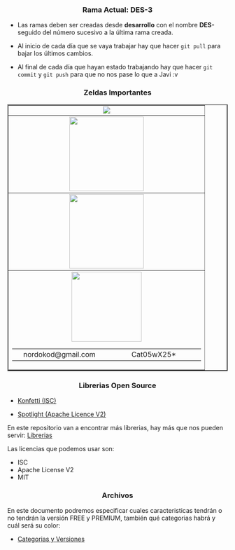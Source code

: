 <h3 align="center">Rama Actual: DES-3</h3>

* Las ramas deben ser creadas desde **desarrollo** con el nombre **DES-** seguido del número sucesivo a la última rama creada.

* Al inicio de cada día que se vaya trabajar hay que hacer `git pull` para bajar los últimos cambios.

* Al final de cada día que hayan estado trabajando hay que hacer `git commit` y `git push` para que no nos pase lo que a Javi :v


<h3 align="center">Zeldas Importantes</h3>

<table align="center" border="2" width="600px">
	<!-- ASANA -->
	<tr>
		<td align="center">
			<a href="https://app.asana.com/0/994194906355846/994194906355846" target="_blank">
		          <img src="https://upload.wikimedia.org/wikipedia/commons/thumb/3/3b/Asana_logo.svg/105px-Asana_logo.svg.png">
	        </a>
		</td>
	</tr>
	<!-- FIREBASE -->
	<tr>
		<td align="center">
			<a href="https://console.firebase.google.com/u/3/project/nordoscio/overview" target="_blank">
		          <img width="170px" src="https://firebase.google.com/_static/3aadba8ea3/images/firebase/lockup.png?hl=es-419">
	        </a>
		</td>
	</tr>
	<!-- GOOGLE PLAY -->
	<tr>
		<td align="center">
			<a href="https://xnxx.com" target="_blank">
		          <img width="170px" src="https://www.gstatic.com/android/market_images/web/play_prism_hlock_2x.png">
	        </a>
		</td>
	</tr>
	<!-- GMAIL -->
	<tr>
		<td align="center">
			<a href="https://gmail.com" target="_blank">
		          <img width="160px" src="https://ssl.gstatic.com/ui/v1/icons/mail/rfr/logo_gmail_lockup_light_2x.png">
	        </a>
	        <table width="400px">
	        <tr>
	        <td align="center" width="200px">
	        nordokod@gmail.com
	        </td>
	         <td align="center" width="200px">
	        Cat05wX25*
	        </td>
	        </tr>
			</table>
		</td>
	</tr>
</table>

<h3 align="center">Librerias Open Source</h3>

* [Konfetti (ISC)](https://github.com/DanielMartinus/konfetti)

* [Spotlight (Apache Licence V2)](https://github.com/TakuSemba/Spotlight)

En este repositorio van a encontrar más librerias, hay más que nos pueden servir: 
[Librerias](https://github.com/wasabeef/awesome-android-ui)

Las licencias que podemos usar son:
*  ISC
*  Apache License V2
*  MIT

<h3 align="center">Archivos</h3>
En este documento podremos especificar cuales caracteristicas tendrán o no tendrán la versión FREE y PREMIUM, también qué categorias habrá y cuál será su color:

* [Categorias y Versiones](https://docs.google.com/document/d/1hL3w2boLS-jKNIpPk_PpA0v3Q2RoGQVAI5t3Sxo1Xoc/edit?usp=sharing)
